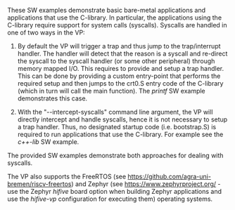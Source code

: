 These SW examples demonstrate basic bare-metal applications and applications that use the C-library. In particular, the  applications using the C-library require support for system calls (syscalls). Syscalls are handled in one of two ways in the VP:

 1) By default the VP will trigger a trap and thus jump to the trap/interrupt handler. The handler will detect that the reason is a syscall and re-direct the syscall to the syscall handler (or some other peripheral) through memory mapped I/O. This requires to provide and setup a trap handler. This can be done by providing a custom entry-point that performs the required setup and then jumps to the crt0.S entry code of the C-library (which in turn will call the main function). The *printf* SW example demonstrates this case.

 2) With the "--intercept-syscalls" command line argument, the VP will directly intercept and handle syscalls, hence it is not necessary to setup a trap handler. Thus, no designated startup code (i.e. bootstrap.S) is required to run applications that use the C-library. For example see the *c++-lib* SW example.

The provided SW examples demonstrate both approaches for dealing with syscalls.

The VP also supports the FreeRTOS (see https://github.com/agra-uni-bremen/riscv-freertos) and Zephyr (see https://www.zephyrproject.org/ - use the Zephyr *hifive* board option when building Zephyr applications and use the *hifive-vp* configuration for executing them) operating systems.
